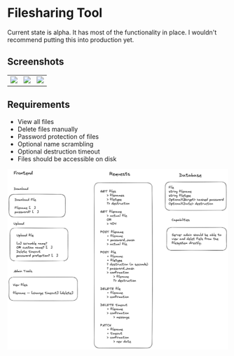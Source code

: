 # Filesharing Tool

Current state is alpha. It has most of the functionality in place. I wouldn't recommend putting this into production yet.

## Screenshots

<table>
<tr>
	<td><img src="https://user-images.githubusercontent.com/16106839/225164029-6762cb87-afd3-4fd8-90f3-bc8c79f564b3.png" />
	<td><img src="https://user-images.githubusercontent.com/16106839/225164012-62eb5ac2-6d67-4d71-ba10-7cb8e10c7b7a.png" />
	<td><img src="https://user-images.githubusercontent.com/16106839/225163994-14a4acbe-8e2e-4481-bd40-c673da914d28.png" />
</table>


## Requirements

- View all files
- Delete files manually
- Password protection of files
- Optional name scrambling
- Optional destruction timeout
- Files should be accessible on disk

<img src="./plan.excalidraw.png" alt="" />
